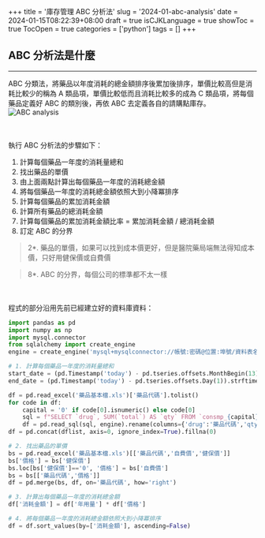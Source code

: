 +++
title = '庫存管理 ABC 分析法'
slug = '2024-01-abc-analysis'
date = 2024-01-15T08:22:39+08:00
draft = true
isCJKLanguage = true
showToc = true
TocOpen = true
categories = ['python']
tags = []
+++
## ABC 分析法是什麼
***







ABC 分類法，將藥品以年度消耗的總金額排序後累加後排序，單價比較高但是消耗比較少的稱為 A 類品項，單價比較低而且消耗比較多的成為 C 類品項，將每個藥品定義好 ABC 的類別後，再依 ABC 去定義各自的請購點庫存。
![ABC analysis](https://www.researchgate.net/profile/Hooshang-Beheshti/publication/256852552/figure/fig1/AS:340619374415883@1458221395785/Pareto-chart-of-ABC-classification-of-coagulation-and-hematology-reagents.png#center)

　

執行 ABC 分析法的步驟如下：
1. 計算每個藥品一年度的消耗量總和
2. 找出藥品的單價
3. 由上面兩點計算出每個藥品一年度的消耗總金額
4. 將每個藥品一年度的消耗總金額依照大到小降冪排序
5. 計算每個藥品的累加消耗金額
6. 計算所有藥品的總消耗金額
7. 計算每個藥品的累加消耗金額比率 = 累加消耗金額 / 總消耗金額
8. 訂定 ABC 的分界

>2*. 藥品的單價，如果可以找到成本價更好，但是醫院藥局端無法得知成本價，只好用健保價或自費價

>8*. ABC 的分界，每個公司的標準都不太一樣

　

程式的部分沿用先前已經建立好的資料庫資料：
```python
import pandas as pd
import numpy as np
import mysql.connector
from sqlalchemy import create_engine
engine = create_engine('mysql+mysqlconnector://帳號:密碼@位置:埠號/資料表名稱')

# 1. 計算每個藥品一年度的消耗量總和
start_date = (pd.Timestamp('today') - pd.tseries.offsets.MonthBegin(13)).strftime('%Y%m%d')
end_date = (pd.Timestamp('today') - pd.tseries.offsets.Day(1)).strftime('%Y%m%d')

df = pd.read_excel('藥品基本檔.xls')['藥品代碼'].tolist()
for code in df:
    capital = '0' if code[0].isnumeric() else code[0]
    sql = f"SELECT `drug`, SUM(`total`) AS `qty` FROM `consmp_{capital}` WHERE `drug` = '{code}' AND `date` >= '{start_date}'"
    df = pd.read_sql(sql, engine).rename(columns={'drug':'藥品代碼','qty':'年用量'})
df = pd.concat(dflist, axis=0, ignore_index=True).fillna(0)    

# 2. 找出藥品的單價
bs = pd.read_excel('藥品基本檔.xls')[['藥品代碼','自費價','健保價']]
bs['價格'] = bs['健保價']
bs.loc[bs['健保價']=='0', '價格'] = bs['自費價']
bs = bs[['藥品代碼','價格']]
df = pd.merge(bs, df, on='藥品代碼', how='right')

# 3. 計算出每個藥品一年度的消耗總金額
df['消耗金額'] = df['年用量'] * df['價格']

# 4. 將每個藥品一年度的消耗總金額依照大到小降冪排序
df = df.sort_values(by=['消耗金額'], ascending=False)
```
